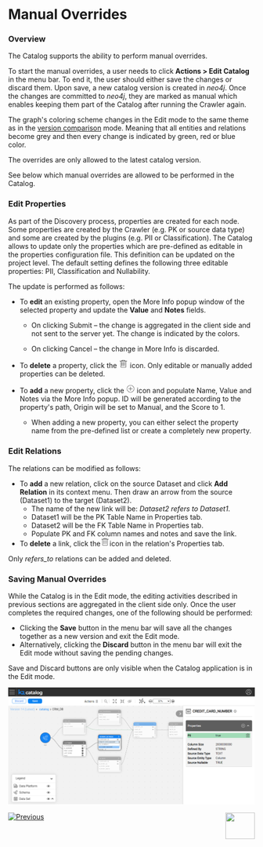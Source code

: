 # Manual Overrides

### Overview

The Catalog supports the ability to perform manual overrides. 

To start the manual overrides, a user needs to click **Actions > Edit Catalog** in the menu bar. To end it, the user should either save the changes or discard them. Upon save, a new catalog version is created in *neo4j*. Once the changes are committed to *neo4j*, they are marked as manual which enables keeping them part of the Catalog after running the Crawler again.

The graph's coloring scheme changes in the Edit mode to the same theme as in the [version comparison](06_catalog_versioning.md) mode. Meaning that all entities and relations become grey and then every change is indicated by green, red or blue color.

The overrides are only allowed to the latest catalog version. 

See below which manual overrides are allowed to be performed in the Catalog.

### Edit Properties

As part of the Discovery process, properties are created for each node. Some properties are created by the Crawler (e.g. PK or source data type) and some are created by the plugins (e.g. PII or Classification). The Catalog allows to update only the properties which are pre-defined as editable in the properties configuration file. This definition can be updated on the project level. The default setting defines the following three editable properties: PII, Classification and Nullability.

The update is performed as follows:  

* To **edit** an existing property, open the More Info popup window of the selected property and update the **Value** and **Notes** fields. 

  * On clicking Submit – the change is aggregated in the client side and not sent to the server yet. The change is indicated by the colors.

  * On clicking Cancel – the change in More Info is discarded.
* To **delete** a property, click the <img src="images/delete.png" alt="plus" style="zoom:75%;" /> icon. Only editable or manually added properties can be deleted.
* To **add** a new property, click the <img src="images/add.png" alt="plus" style="zoom:75%;" /> icon and populate Name, Value and Notes via the More Info popup. ID will be generated according to the property's path, Origin will be set to Manual, and the Score to 1. 
  * When adding a new property, you can either select the property name from the pre-defined list or create a completely new property.


### Edit Relations

The relations can be modified as follows:

* To **add** a new relation, click on the source Dataset and click **Add Relation** in its context menu.  Then draw an arrow from the source (Dataset1) to the target (Dataset2).
  * The name of the new link will be: *Dataset2 refers to Dataset1*. 
  * Dataset1 will be the PK Table Name in Properties tab.
  * Dataset2 will be the FK Table Name in Properties tab.
  * Populate PK and FK column names and notes and save the link.
* To **delete** a link, click the<img src="images/delete.png" alt="plus" style="zoom:75%;" />icon in the relation's Properties tab.

Only *refers_to* relations can be added and deleted. 

### Saving Manual Overrides

While the Catalog is in the Edit mode, the editing activities described in previous sections are  aggregated in the client side only. Once the user completes the required changes, one of the following should be performed:

* Clicking the **Save** button in the menu bar will save all the changes together as a new version and exit the Edit mode.
* Alternatively, clicking the **Discard** button in the menu bar will exit the Edit mode without saving the pending changes.

Save and Discard buttons are only visible when the Catalog application is in the Edit mode.

<img src="images/manual_override.png" style="zoom:75%;" />



[![Previous](/articles/images/Previous.png)](06_catalog_versioning.md)[<img align="right" width="60" height="54" src="/articles/images/Next.png">](08_search_catalog.md) 

